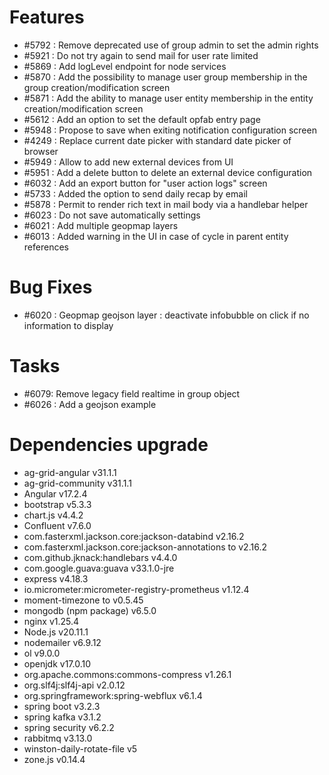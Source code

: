 
# Features

- #5792 : Remove deprecated use of group admin to set the admin rights
- #5921 : Do not try again to send mail for user rate limited
- #5869 : Add logLevel endpoint for node services
- #5870 : Add the possibility to manage user group membership in the group creation/modification screen
- #5871 : Add the ability to manage user entity membership in the entity creation/modification screen
- #5612 : Add an option to set the default opfab entry page
- #5948 : Propose to save when exiting notification configuration screen
- #4249 : Replace current date picker with standard date picker of browser
- #5949 : Allow to add new external devices from UI
- #5951 : Add a delete button to delete an external device configuration
- #6032 : Add an export button for "user action logs" screen
- #5733 : Added the option to send daily recap by email
- #5878 : Permit to render rich text in mail body via a handlebar helper
- #6023 : Do not save automatically settings
- #6021 : Add multiple geopmap layers
- #6013 : Added warning in the UI in case of cycle in parent entity references
  
# Bug Fixes

- #6020 : Geopmap geojson layer : deactivate infobubble on click if no information to display


# Tasks
- #6079: Remove legacy field realtime in group object
- #6026 : Add a geojson example


# Dependencies upgrade

- ag-grid-angular v31.1.1
- ag-grid-community v31.1.1
- Angular v17.2.4
- bootstrap v5.3.3
- chart.js v4.4.2
- Confluent v7.6.0
- com.fasterxml.jackson.core:jackson-databind v2.16.2
- com.fasterxml.jackson.core:jackson-annotations to v2.16.2
- com.github.jknack:handlebars v4.4.0
- com.google.guava:guava v33.1.0-jre
- express v4.18.3
- io.micrometer:micrometer-registry-prometheus v1.12.4
- moment-timezone to v0.5.45
- mongodb (npm package) v6.5.0
- nginx v1.25.4
- Node.js v20.11.1
- nodemailer v6.9.12
- ol v9.0.0
- openjdk v17.0.10
- org.apache.commons:commons-compress v1.26.1
- org.slf4j:slf4j-api v2.0.12
- org.springframework:spring-webflux v6.1.4
- spring boot v3.2.3
- spring kafka v3.1.2
- spring security v6.2.2
- rabbitmq v3.13.0
- winston-daily-rotate-file v5
- zone.js v0.14.4 


